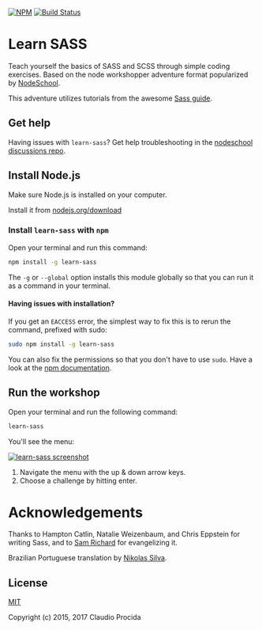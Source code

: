 [![NPM](https://nodei.co/npm/learn-sass.png?foo)](https://nodei.co/npm/learn-sass/)
[![Build Status](https://travis-ci.org/workshopper/learn-sass.svg?branch=master)](https://travis-ci.org/workshopper/learn-sass)

# Learn SASS

Teach yourself the basics of SASS and SCSS through simple coding exercises. Based on the node workshopper adventure format popularized by [NodeSchool](https://nodeschool.io).

This adventure utilizes tutorials from the awesome [Sass guide](http://sass-lang.com/guide).

## Get help
Having issues with `learn-sass`? Get help troubleshooting in the [nodeschool discussions repo](http://github.com/nodeschool/discussions).


## Install Node.js

Make sure Node.js is installed on your computer.

Install it from [nodejs.org/download](http://nodejs.org/download)

### Install `learn-sass` with `npm`

Open your terminal and run this command:

```bash
npm install -g learn-sass
```

The `-g` or `--global` option installs this module globally so that you can run it as a command in your terminal.

#### Having issues with installation?

If you get an `EACCESS` error, the simplest way to fix this is to rerun the command, prefixed with sudo:

```bash
sudo npm install -g learn-sass
```

You can also fix the permissions so that you don't have to use `sudo`. Have a look at the [npm documentation](https://docs.npmjs.com/getting-started/fixing-npm-permissions).

## Run the workshop

Open your terminal and run the following command:

```bash
learn-sass
```

You'll see the menu:

[![learn-sass screenshot](https://i.gyazo.com/f0559f19aa7028fe2235120d12d16c00.png)](https://gyazo.com/f0559f19aa7028fe2235120d12d16c00)

1. Navigate the menu with the up & down arrow keys.
1. Choose a challenge by hitting enter.

# Acknowledgements

Thanks to Hampton Catlin, Natalie Weizenbaum, and Chris Eppstein for writing Sass, and to [Sam Richard](https://github.com/snugug) for evangelizing it.

Brazilian Portuguese translation by [Nikolas Silva](https://github.com/nikolassilva).

## License

[MIT](http://opensource.org/licenses/MIT)

Copyright (c) 2015, 2017 Claudio Procida
